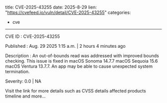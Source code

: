  
title: CVE-2025-43255
date: 2025-8-29
lien: "https://cvefeed.io/vuln/detail/CVE-2025-43255"
categories:
  - cve
---

CVE ID : CVE-2025-43255

Published :  Aug. 29
2025
1:15 a.m. | 2 hours
4 minutes ago

Description : An out-of-bounds read was addressed with improved bounds checking. This issue is fixed in macOS Sonoma 14.7.7
macOS Sequoia 15.6
macOS Ventura 13.7.7. An app may be able to cause unexpected system termination.

Severity: 0.0 | NA

Visit the link for more details
such as CVSS details
affected products
timeline
and more...
